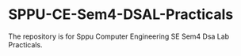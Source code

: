 # SPPU-CE-Sem4-DSAL-Practicals
The repository is for Sppu Computer Engineering SE Sem4 Dsa Lab Practicals.
